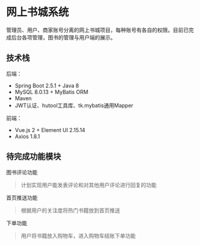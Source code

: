# 网上书城系统

管理员、用户、商家账号分离的网上书城项目，每种账号有各自的权限。目前已完成后台各项管理，图书的管理与用户端的展示。

## 技术栈

后端：
+ Spring Boot 2.5.1 + Java 8
+ MySQL 8.0.13 + MyBatis ORM
+ Maven
+ JWT认证、hutool工具库、tk.mybatis通用Mapper

前端：
+ Vue.js 2 + Element UI 2.15.14
+ Axios 1.8.1

## 待完成功能模块

图书评论功能
> 计划实现用户能发表评论和对其他用户评论进行回复的功能

首页推送功能
> 根据用户的关注度将热门书籍放到首页推送

下单功能
> 用户将书籍放入购物车，进入购物车结账下单功能
